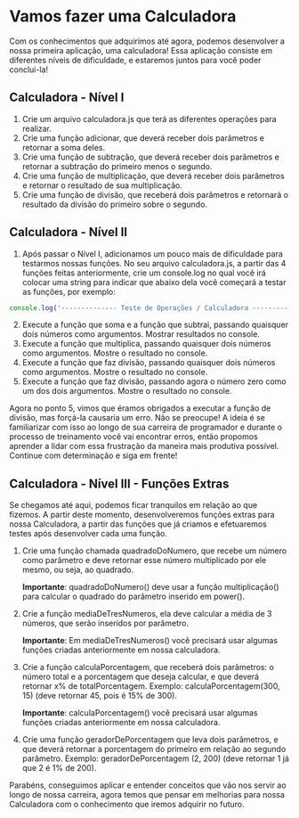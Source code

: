 # Vamos fazer uma Calculadora

Com os conhecimentos que adquirimos até agora, podemos desenvolver a nossa primeira aplicação, uma calculadora! Essa aplicação consiste em diferentes níveis de dificuldade, e estaremos juntos para você poder conclui-la!

## Calculadora - Nível I

1. Crie um arquivo calculadora.js que terá as diferentes operações para realizar.
2. Crie uma função adicionar, que deverá receber dois parâmetros e retornar a soma deles.
3. Crie uma função de subtração, que deverá receber dois parâmetros e retornar a subtração do primeiro menos o segundo.
4. Crie uma função de multiplicação, que deverá receber dois parâmetros e retornar o resultado de sua multiplicação.
5. Crie uma função de divisão, que receberá dois parâmetros e retornará o resultado da divisão do primeiro sobre o segundo.

## Calculadora - Nível II

1. Após passar o Nível I, adicionamos um pouco mais de dificuldade para testarmos nossas funções.
   No seu arquivo calculadora.js, a partir das 4 funções feitas anteriormente, crie um console.log no qual você irá colocar uma string para indicar que abaixo dela você começará a testar as funções, por exemplo:

```javascript
console.log('-------------- Teste de Operações / Calculadora --------------');
```

2. Execute a função que soma e a função que subtrai, passando quaisquer dois números como argumentos. Mostrar resultados no console.
3. Execute a função que multiplica, passando quaisquer dois números como argumentos. Mostre o resultado no console.
4. Execute a função que faz divisão, passando quaisquer dois números como argumentos. Mostre o resultado no console.
5. Execute a função que faz divisão, passando agora o número zero como um dos dois argumentos. Mostre o resultado no console.

Agora no ponto 5, vimos que éramos obrigados a executar a função de divisão, mas forçá-la causaria um erro. Não se preocupe! A ideia é se familiarizar com isso ao longo de sua carreira de programador e durante o processo de treinamento você vai encontrar erros, então propomos aprender a lidar com essa frustração da maneira mais produtiva possível. Continue com determinação e siga em frente!

## Calculadora - Nível III - Funções Extras

Se chegamos até aqui, podemos ficar tranquilos em relação ao que fizemos.
A partir deste momento, desenvolveremos funções extras para nossa Calculadora, a partir das funções que já criamos e efetuaremos testes após desenvolver cada uma função.

1. Crie uma função chamada quadradoDoNumero, que recebe um número como parâmetro e deve retornar esse número multiplicado por ele mesmo, ou seja, ao quadrado.

    **Importante**: quadradoDoNumero() deve usar a função multiplicação() para calcular o quadrado do parâmetro inserido em power().

2. Crie a função mediaDeTresNumeros, ela deve calcular a média de 3 números, que serão inseridos por parâmetro.

    **Importante**: Em mediaDeTresNumeros() você precisará usar algumas funções criadas anteriormente em nossa calculadora.

3. Crie a função calculaPorcentagem, que receberá dois parâmetros: o número total e a porcentagem que deseja calcular, e que deverá retornar x% de totalPorcentagem.
   Exemplo: calculaPorcentagem(300, 15) (deve retornar 45, pois é 15% de 300).

    **Importante**: calculaPorcentagem() você precisará usar algumas funções criadas anteriormente em nossa calculadora.

4. Crie uma função geradorDePorcentagem que leva dois parâmetros, e que deverá retornar a porcentagem do primeiro em relação ao segundo parâmetro.
   Exemplo: geradorDePorcentagem (2, 200) (deve retornar 1 já que 2 é 1% de 200).

Parabéns, conseguimos aplicar e entender conceitos que vão nos servir ao longo de nossa carreira, agora temos que pensar em melhorias para nossa Calculadora com o conhecimento que iremos adquirir no futuro.
